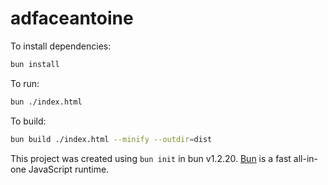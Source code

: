 # adfaceantoine

To install dependencies:

```bash
bun install
```

To run:

```bash
bun ./index.html
```

To build:

```bash
bun build ./index.html --minify --outdir=dist
```

This project was created using `bun init` in bun v1.2.20. [Bun](https://bun.com) is a fast all-in-one JavaScript runtime.
